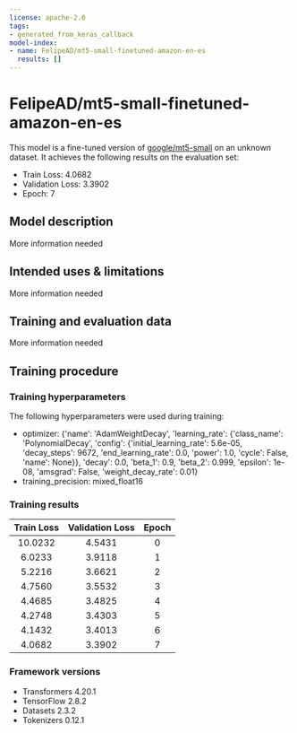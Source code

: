 ```yaml
---
license: apache-2.0
tags:
- generated_from_keras_callback
model-index:
- name: FelipeAD/mt5-small-finetuned-amazon-en-es
  results: []
---
```


<!-- This model card has been generated automatically according to the information Keras had access to. You should
probably proofread and complete it, then remove this comment. -->

# FelipeAD/mt5-small-finetuned-amazon-en-es

This model is a fine-tuned version of [google/mt5-small](https://huggingface.co/google/mt5-small) on an unknown dataset.
It achieves the following results on the evaluation set:
- Train Loss: 4.0682
- Validation Loss: 3.3902
- Epoch: 7

## Model description

More information needed

## Intended uses & limitations

More information needed

## Training and evaluation data

More information needed

## Training procedure

### Training hyperparameters

The following hyperparameters were used during training:
- optimizer: {'name': 'AdamWeightDecay', 'learning_rate': {'class_name': 'PolynomialDecay', 'config': {'initial_learning_rate': 5.6e-05, 'decay_steps': 9672, 'end_learning_rate': 0.0, 'power': 1.0, 'cycle': False, 'name': None}}, 'decay': 0.0, 'beta_1': 0.9, 'beta_2': 0.999, 'epsilon': 1e-08, 'amsgrad': False, 'weight_decay_rate': 0.01}
- training_precision: mixed_float16

### Training results

| Train Loss | Validation Loss | Epoch |
|:----------:|:---------------:|:-----:|
| 10.0232    | 4.5431          | 0     |
| 6.0233     | 3.9118          | 1     |
| 5.2216     | 3.6621          | 2     |
| 4.7560     | 3.5532          | 3     |
| 4.4685     | 3.4825          | 4     |
| 4.2748     | 3.4303          | 5     |
| 4.1432     | 3.4013          | 6     |
| 4.0682     | 3.3902          | 7     |


### Framework versions

- Transformers 4.20.1
- TensorFlow 2.8.2
- Datasets 2.3.2
- Tokenizers 0.12.1
